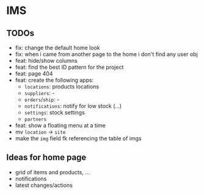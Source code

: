 # IMS

## TODOs
- fix: change the default home look
- fix: when i came from another page to the home i don't find any user obj
- feat: hide/show columns
- feat: find the best ID pattern for the project
- feat: page 404
- feat: create the following apps:
    - `locations`: products locations
    - `suppliers`: -
    - `orders`/`ship`: -
    - `notifications`: notify for low stock (...)
    - `settings`: stock settings
    - `partners`
- feat: show a floating menu at a time
- mv `location` -> `site`
- make the `img` field fk referencing the table of imgs

## Ideas for home page
- grid of items and products, ...
- notifications
- latest changes/actions
